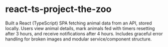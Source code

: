 # react-ts-project-the-zoo
Built a React (TypeScript) SPA fetching animal data from an API, stored locally. Users view animal details, mark animals fed with timers resetting after 3 hours, and receive notifications after 4 hours. Includes graceful error handling for broken images and modular service/component structure.
